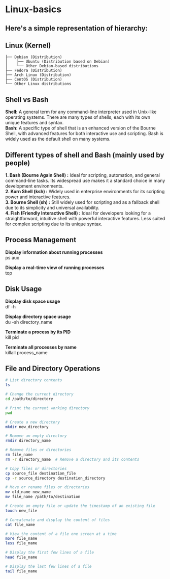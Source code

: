 # Linux-basics
## Here's a simple representation of hierarchy:
## Linux (Kernel)
    ├── Debian (Distribution)
    │    ├── Ubuntu (Distribution based on Debian)
    │    └── Other Debian-based distributions
    ├── Fedora (Distribution)
    ├── Arch Linux (Distribution)
    ├── CentOS (Distribution)
    └── Other Linux distributions

## Shell vs Bash
**Shell:** A general term for any command-line interpreter used in Unix-like operating systems. There are many types of shells, each with its own unique features and syntax. <br>
**Bash:** A specific type of shell that is an enhanced version of the Bourne Shell, with advanced features for both interactive use and scripting. Bash is widely used as the default shell on many systems.

## Different types of shell and Bash (mainly used by people)
**1. Bash (Bourne Again Shell) :** Ideal for scripting, automation, and general command-line tasks. Its widespread use makes it a standard choice in many development environments. <br>
**2. Korn Shell (ksh) :** Widely used in enterprise environments for its scripting power and interactive features. <br>
**3. Bourne Shell (sh) :** Still widely used for scripting and as a fallback shell due to its simplicity and universal availability. <br>
**4. Fish (Friendly Interactive Shell) :** Ideal for developers looking for a straightforward, intuitive shell with powerful interactive features. Less suited for complex scripting due to its unique syntax. 


## Process Management


**Display information about running processes** <br>
ps aux

**Display a real-time view of running processes** <br>
top

## Disk Usage
**Display disk space usage** <br>
df -h

**Display directory space usage** <br>
du -sh directory_name


**Terminate a process by its PID** <br>
kill pid

**Terminate all processes by name** <br>
killall process_name


## File and Directory Operations

```sh
# List directory contents
ls

# Change the current directory
cd /path/to/directory

# Print the current working directory
pwd

# Create a new directory
mkdir new_directory

# Remove an empty directory
rmdir directory_name

# Remove files or directories
rm file_name
rm -r directory_name  # Remove a directory and its contents

# Copy files or directories
cp source_file destination_file
cp -r source_directory destination_directory

# Move or rename files or directories
mv old_name new_name
mv file_name /path/to/destination

# Create an empty file or update the timestamp of an existing file
touch new_file

# Concatenate and display the content of files
cat file_name

# View the content of a file one screen at a time
more file_name
less file_name

# Display the first few lines of a file
head file_name

# Display the last few lines of a file
tail file_name

